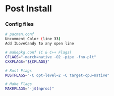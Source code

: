 # **Post Install**

### **Config files**
```bash
# pacman.conf
Uncomment Color (line 33)
Add ILoveCandy to any open line

# makepkg.conf (C & C++ Flags)
CFLAGS="-march=native -O2 -pipe -fno-plt"
CXXFLAGS="${CFLAGS}"

# Rust Flags
RUSTFLAGS="-C opt-level=2 -C target-cpu=native"

# Make Flags
MAKEFLAGS="-j$(nproc)"
```
